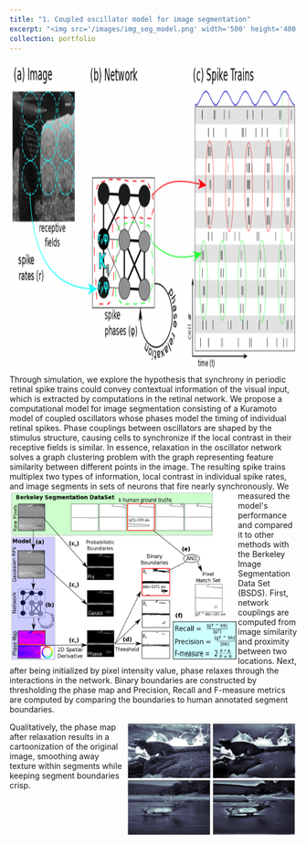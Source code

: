 ```yaml
---
title: "1. Coupled oscillator model for image segmentation"
excerpt: "<img src='/images/img_seg_model.png' width='500' height='400'/> &nbsp;&nbsp;&nbsp;&nbsp;&nbsp;&nbsp;&nbsp;&nbsp; <img src='/images/cartoonization.png' width='300' height='200'/> <br/> Inspired by neuroscience and the retina, we pioneered a model that performs image segmentation by grouping together nearby image regions with similar features in phase space, resulting in a cartoonization of the image. The model simulates phase relaxation in a system of coupled Kuramoto oscillators with the strength of interaction defined by the Topographic Modularity between regions in the image. We demonstrate that this method outperforms other graph theoretic network construction methods as well as spectral Eigen-based methods for community detection by evaluating performance on the Berkeley Image Segmentation Dataset (BSDS)."
collection: portfolio
---
```


<img src='/images/img_seg_model.png' align='center' width='700' height='550'/> 
<br/> 
Through simulation, we explore the hypothesis that synchrony in periodic retinal spike trains could convey contextual information of the visual input, which is extracted by computations in the retinal network. We propose a computational model for image segmentation consisting of a Kuramoto model of coupled oscillators whose phases model the timing of individual retinal spikes. Phase couplings between oscillators are shaped by the stimulus structure, causing cells to synchronize if the local contrast in their receptive fields is similar. In essence, relaxation in the oscillator network solves a graph clustering problem with the graph representing feature similarity between different points in the image. The resulting spike trains multiplex two types of information, local contrast in individual spike rates, and image segments in sets of neurons that fire nearly synchronously.

<img src='/images/SegAssessPipeline.png' align='left' width='400' height='300'/> 
 We measured the model's performance and compared it to other methods with the Berkeley Image Segmentation Data Set (BSDS). First, network couplings are computed from image similarity and proximity between two locations. Next, after being initialized by pixel intensity value, phase relaxes through the interactions in the network. Binary boundaries are constructed by thresholding the phase map and Precision, Recall and F-measure metrics are computed by comparing the boundaries to human annotated segment boundaries. 

<img src='/images/cartoonization.png' align='right' width='300' height='200'/> Qualitatively, the phase map after relaxation results in a cartoonization of the original image, smoothing away texture within segments while keeping segment boundaries crisp.